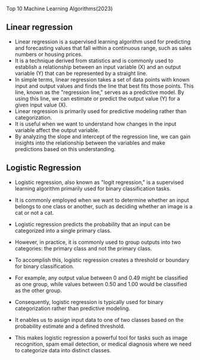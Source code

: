 Top 10 Machine Learning Algorithms(2023)

## Linear regression
   
- Linear regression is a supervised learning algorithm used for predicting and forecasting values that fall within a continuous range, such as sales numbers or housing prices.
- It is a technique derived from statistics and is commonly used to establish a relationship between an
input variable (X) and an output variable (Y) that can be represented by a straight line.
- In simple terms, linear regression takes a set of data points with known input and output
values and finds the line that best fits those points. This line, known as the "regression line,"
serves as a predictive model. By using this line, we can estimate or predict the output value (Y) for a given input value (X).
- Linear regression is primarily used for predictive modeling rather than categorization.
- It is useful when we want to understand how changes in the input variable affect the output variable.
- By analyzing the slope and intercept of the regression line, we can gain insights into the relationship between the variables and make predictions based on this understanding.

## Logistic Regression

- Logistic regression, also known as "logit regression," is a supervised learning algorithm primarily used for binary classification tasks. 
- It is commonly employed when we want to determine whether an input belongs to one class or another, such as deciding whether an image is a cat or not a cat. 

- Logistic regression predicts the probability that an input can be categorized into a single primary class. 
- However, in practice, it is commonly used to group outputs into two categories: the primary class and not the primary class. 
- To accomplish this, logistic regression creates a threshold or boundary for binary classification. 
- For example, any output value between 0 and 0.49 might be classified as one group, while values between 0.50 and 1.00 would be classified as the other group. 

- Consequently, logistic regression is typically used for binary categorization rather than predictive modeling. 
- It enables us to assign input data to one of two classes based on the probability estimate and a defined threshold. 
- This makes logistic regression a powerful tool for tasks such as image recognition, spam email detection, or medical diagnosis where we need to categorize data into distinct classes.
